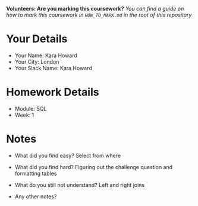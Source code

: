 <!--

The title for your pull request should be made in this format

CITY CLASS_NO - FIRST_NAME LAST_NAME - MODULE - WEEK_NO

For example,

London Class 7 - Chris Owen - HTML/CSS - Week 1

Please complete the details below this message

-->

**Volunteers: Are you marking this coursework?** _You can find a guide on how to mark this coursework in `HOW_TO_MARK.md` in the root of this repository_

# Your Details

- Your Name: Kara Howard
- Your City: London
- Your Slack Name: Kara Howard

# Homework Details

- Module: SQL
- Week: 1

# Notes

- What did you find easy?
Select from where

- What did you find hard?
Figuring out the challenge question and formatting tables

- What do you still not understand?
Left and right joins

- Any other notes?
